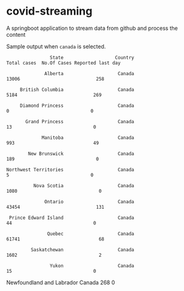 # covid-streaming
A springboot application to stream data from github and process the content

Sample output when `canada` is selected.

                    State                   Country                    Total cases  No.Of Cases Reported last day

                  Alberta                    Canada                          13006                            258

         British Columbia                    Canada                           5184                            269

         Diamond Princess                    Canada                              0                              0

           Grand Princess                    Canada                             13                              0

                 Manitoba                    Canada                            993                             49

            New Brunswick                    Canada                            189                              0
            
    Northwest Territories                    Canada                              5                              0

              Nova Scotia                    Canada                           1080                              0

                  Ontario                    Canada                          43454                            131

     Prince Edward Island                    Canada                             44                              0

                   Quebec                    Canada                          61741                             68

             Saskatchewan                    Canada                           1602                              2

                    Yukon                    Canada                             15                              0
                    
Newfoundland and Labrador                    Canada                            268                              0

